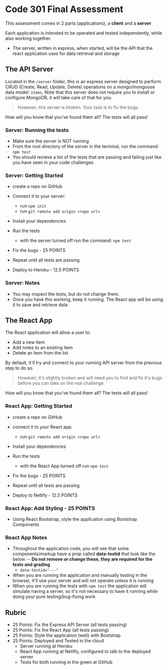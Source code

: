 # Code 301 Final Assessment

This assessment comes in 2 parts (applications), a **client** and a **server**

Each application is intended to be operated and tested independently, while also working together.

- The server, written in express, when started, will be the API that the react application uses for data retrieval and storage

## The API Server

Located in the `/server` folder, this is an express server designed to perform CRUD (Create, Read, Update, Delete) operations on a mongo/mongoose data model: `items`. Note that this server does not require you to install or configure MongoDB, it will take care of that for you.

> However, this server is broken. Your task is to fix the bugs.

How will you know that you've found them all? The tests will all pass!

### Server: Running the tests

- Make sure the server is NOT running
- From the root directory of the server in the terminal, run the command `npm test`
- You should recieve a list of the tests that are passing and failing just like you have seen in your code challenges

### Server: Getting Started

- create a repo on GitHub 
- Connect it to your server:
  - run `npm init`
  - run `git remote add origin <repo url>`

- Install your dependencies
- Run the tests
  - with the server turned off run the command: `npm test`
- Fix the bugs - 25 POINTS
- Repeat until all tests are passing
- Deploy to Heroku - 12.5 POINTS

### Server: Notes

- You may inspect the tests, but do not change them.
- Once you have this working, keep it running. The React app will be using it to save and retrieve data

## The React App

The React application will allow a user to:

- Add a new item
- Add notes to an existing item
- Delete an item from the list

By default, it'll try and connect to your running API server from the previous step to do so.

> However, it's slightly broken and will need you to find and fix it's bugs before you can take on the real challenge.

How will you know that you've found them all? The tests will all pass!

### React App: Getting Started

- create a repo on GitHub
- connect it to your React app:
  - run `git remote add origin <repo url>`

- Install your dependencies
- Run the tests
  - with the React App turned off run `npm test`
- Fix the bugs - 25 POINTS
- Repeat until all tests are passing
- Deploy to Netlify - 12.5 POINTS

### React App: Add Styling - 25 POINTS

- Using React Bootstrap, style the application using Bootstrap Components

### React App Notes

- Throughout the application code, you will see that some components/markup have a prop called **data-testid** that look like the below -- **Do not remove or change these, they are required for the tests and grading**
  - ```data-testid="---"```
- When you are running the application and manually testing in the browser, it'll use your server and will not operate unless it is running
- When you are running the tests with `npm test` the application will simulate having a server, so it's not necessary to have it running while doing your pure testing/bug-fixing work

## Rubric

- 25 Points: Fix the Express API Server (all tests passing)
- 25 Points: Fix the React App (all tests passing)
- 25 Points: Style the application (well) with Bootstrap
- 25 Points: Deployed and Tested in the cloud
  - Server running at Heroku
  - React App running at Netlify, configured to talk to the deployed server 
  - Tests for both running in the green at GitHub
